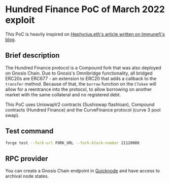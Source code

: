 # Hundred Finance PoC of March 2022 exploit
This PoC is heavily inspired on [Hephyrius.eth's article written on Immunefi's blog](https://medium.com/immunefi/a-poc-of-the-hundred-finance-heist-4121f23a098). 

## Brief description
The Hundred Finance protocol is a Compound fork that was also deployed on Gnosis Chain. Due to Gnosis's Omnibridge functionality, all bridged ERC20s are ERC677 - an extension to ERC20 that adds a callback to the `transfer` method. Because of that, the `borrow` function on the `CToken` will allow for a reentrance into the protocol, to allow borrowing on another market with the same collateral and no registered debt.

This PoC uses UniswapV2 contracts (Sushiswap flashloan), Compound contracts (Hundred Finance) and the CurveFinance protocol (curve 3 pool swap).

## Test command
```bash
forge test --fork-url FORK_URL --fork-block-number 21120000
```

## RPC provider
You can create a Gnosis Chain endpoint in [Quicknode](https://www.quicknode.com/) and have access to archival node states.
